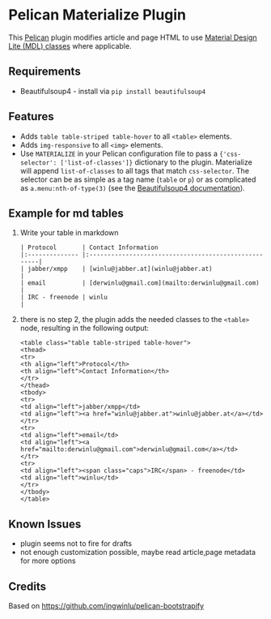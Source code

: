 Pelican Materialize Plugin
==========================

This [Pelican](https://github.com/getpelican/pelican) plugin modifies article and page HTML to use [Material Design Lite (MDL) classes](https://getmdl.io) where applicable.

## Requirements
*   Beautifulsoup4 - install via `pip install beautifulsoup4`

## Features
*   Adds `table table-striped table-hover` to all `<table>` elements.
*   Adds `img-responsive` to all `<img>` elements.
*   Use `MATERIALIZE` in your Pelican configuration file to pass a `{'css-selector': ['list-of-classes']}` dictionary to the plugin. Materialize will append `list-of-classes` to all tags that match `css-selector`. The selector can be as simple as a tag name (`table` or `p`) or as complicated as `a.menu:nth-of-type(3)` (see the [Beautifulsoup4 documentation](http://www.crummy.com/software/BeautifulSoup/bs4/doc/#css-selectors)).

## Example for md tables
1. Write your table in markdown

    ```
    | Protocol       | Contact Information
    |:-------------- |:-----------------------------------------------------|
    | jabber/xmpp    | [winlu@jabber.at](winlu@jabber.at)                   |
    | email          | [derwinlu@gmail.com](mailto:derwinlu@gmail.com)      |
    | IRC - freenode | winlu                                                |
    ```


2. there is no step 2, the plugin adds the needed classes to the `<table>` node, resulting in the following output:


    ```
    <table class="table table-striped table-hover">
    <thead>
    <tr>
    <th align="left">Protocol</th>
    <th align="left">Contact Information</th>
    </tr>
    </thead>
    <tbody>
    <tr>
    <td align="left">jabber/xmpp</td>
    <td align="left"><a href="winlu@jabber.at">winlu@jabber.at</a></td>
    </tr>
    <tr>
    <td align="left">email</td>
    <td align="left"><a href="mailto:derwinlu@gmail.com">derwinlu@gmail.com</a></td>
    </tr>
    <tr>
    <td align="left"><span class="caps">IRC</span> - freenode</td>
    <td align="left">winlu</td>
    </tr>
    </tbody>
    </table>
    ```


## Known Issues
*   plugin seems not to fire for drafts
*   not enough customization possible, maybe read article,page metadata for more options

## Credits
Based on https://github.com/ingwinlu/pelican-bootstrapify
